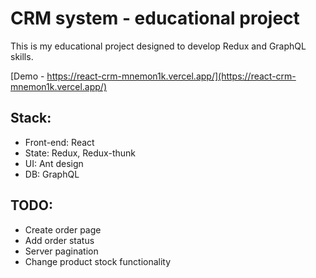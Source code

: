# CRM system - educational project

This is my educational project designed to develop Redux and GraphQL skills.

[Demo - https://react-crm-mnemon1k.vercel.app/](https://react-crm-mnemon1k.vercel.app/)

## Stack:
- Front-end: React
- State: Redux, Redux-thunk
- UI: Ant design
- DB: GraphQL

## TODO:
- Create order page
- Add order status
- Server pagination
- Change product stock functionality